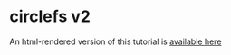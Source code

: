 circlefs v2
===========

An html-rendered version of this tutorial is [available here](http://htmlpreview.github.com/?https://github.com/fsorenson/misc/blob/master/training/circlefs-v2/writing_circlefs.html)
